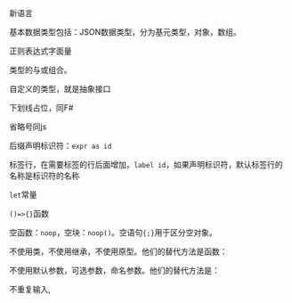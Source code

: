 新语言

基本数据类型包括：JSON数据类型，分为基元类型，对象，数组。

正则表达式字面量

类型的与或组合。

自定义的类型，就是抽象接口

下划线占位，同F#

省略号同js

后缀声明标识符：`expr as id`

标签行，在需要标签的行后面增加，`label id`，如果声明标识符，默认标签行的名称是标识符的名称

`let`常量

`()=>{}`函数

空函数：`noop`，空块：`noop()`。空语句`{;}`用于区分空对象。

不使用类，不使用继承，不使用原型。他们的替代方法是函数：

不使用默认参数，可选参数，命名参数。他们的替代方法是：

不重复输入,





